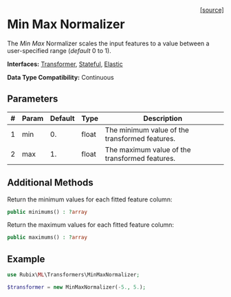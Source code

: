 <span style="float:right;"><a href="https://github.com/RubixML/RubixML/blob/master/src/Transformers/MinMaxNormalizer.php">[source]</a></span>

# Min Max Normalizer
The *Min Max* Normalizer scales the input features to a value between a user-specified range (*default* 0 to 1).

**Interfaces:** [Transformer](api.md#transformer), [Stateful](api.md#stateful), [Elastic](api.md#elastic)

**Data Type Compatibility:** Continuous

## Parameters
| # | Param | Default | Type | Description |
|---|---|---|---|---|
| 1 | min | 0. | float | The minimum value of the transformed features. |
| 2 | max | 1. | float | The maximum value of the transformed features. |

## Additional Methods
Return the minimum values for each fitted feature column:
```php
public minimums() : ?array
```

Return the maximum values for each fitted feature column:
```php
public maximums() : ?array
```

## Example
```php
use Rubix\ML\Transformers\MinMaxNormalizer;

$transformer = new MinMaxNormalizer(-5., 5.);
```